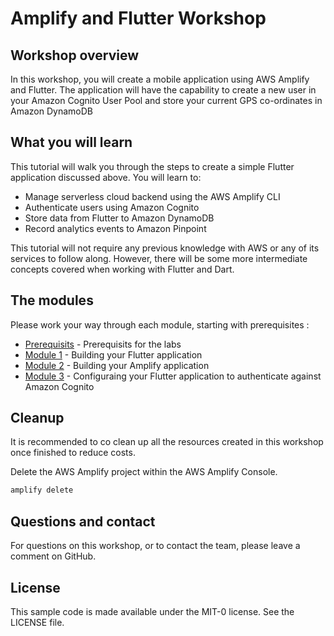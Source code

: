 # Amplify and Flutter Workshop


## Workshop overview

In this workshop, you will create a mobile application using AWS Amplify and Flutter. The application will have the capability to create a new user in your Amazon Cognito User Pool and store your current GPS co-ordinates in Amazon DynamoDB


## What you will learn
This tutorial will walk you through the steps to create a simple Flutter application discussed above. You will learn to:
* Manage serverless cloud backend using the AWS Amplify CLI
* Authenticate users using Amazon Cognito
* Store data from Flutter to Amazon DynamoDB
* Record analytics events to Amazon Pinpoint

This tutorial will not require any previous knowledge with AWS or any of its services to follow along. However, there will be some more intermediate concepts covered when working with Flutter and Dart. 


## The modules

Please work your way through each module, starting with prerequisites :
* [Prerequisits](./prerequisites/README.md) - Prerequisits for the labs
* [Module 1](./module1/README.md) - Building your Flutter application
* [Module 2](./module2/README.md) - Building your Amplify application
* [Module 3](./module3/README.md) - Configuraing your Flutter application to authenticate against Amazon Cognito

## Cleanup
 
It is recommended to co clean up all the resources created in this workshop once finished to reduce costs.

Delete the AWS Amplify project within the AWS Amplify Console.
``` bash
amplify delete
```

## Questions and contact

For questions on this workshop, or to contact the team, please leave a comment on GitHub.


## License

This sample code is made available under the MIT-0 license. See the LICENSE file.
